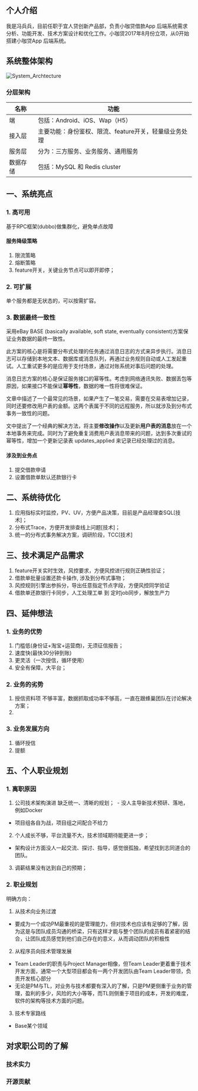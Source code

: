 ## 个人介绍
我是冯兵兵，目前任职于宜人贷创新产品部，负责小咖贷借款App 后端系统需求分析、功能开发、技术方案设计和优化工作。小咖贷2017年8月份立项，从0开始搭建小咖贷App 后端系统。

## 系统整体架构

![System_Archtecture](https://github.com/TFdream/blog/blob/master/docs/image/Interview/System_Archtecture.png)

### 分层架构
| 名称 | 功能 |
| --- | --- |
| 端 | 包括：Android、iOS、Wap（H5） |
| 接入层 | 主要功能：身份鉴权、限流、feature开关，轻量级业务处理 |
| 服务层 | 分为：三方服务、业务服务、通用服务 |
| 数据存储 | 包括：MySQL 和 Redis cluster |

## 一、系统亮点
### 1. 高可用
基于RPC框架(dubbo)做集群化，避免单点故障
#### 服务降级策略
1. 限流策略
2. 熔断策略
3. feature开关，关键业务节点可以即开即停；

### 2. 可扩展
单个服务都是无状态的，可以按需扩容。

### 3. 数据最终一致性
采用eBay BASE (basically available, soft state, eventually consistent)方案保证业务数据的最终一致性。

此方案的核心是将需要分布式处理的任务通过消息日志的方式来异步执行。消息日志可以存储到本地文本、数据库或消息队列，再通过业务规则自动或人工发起重试。人工重试更多的是应用于支付场景，通过对账系统对事后问题的处理。

消息日志方案的核心是保证服务接口的幂等性。考虑到网络通讯失败、数据丢包等原因，如果接口不能保证**幂等性**，数据的唯一性将很难保证。

文章中描述了一个最常见的场景，如果产生了一笔交易，需要在交易表增加记录，同时还要修改用户表的金额。这两个表属于不同的远程服务，所以就涉及到分布式事务一致性的问题。

文中提出了一个经典的解决方法，将主要**修改操作**以及更新**用户表的消息**放在一个本地事务来完成。同时为了避免重复消费用户表消息带来的问题，达到多次重试的幂等性，增加一个更新记录表 updates_applied 来记录已经处理过的消息。

#### 涉及到业务点
1. 提交借款申请
2. 设置借款单默认还款银行卡

## 二、系统待优化
1. 应用指标实时监控，PV、UV，方便产品决策，目前是产品经理查SQL[技术]；
2. 分布式Trace，方便开发排查线上问题[技术]；
3. 统一的分布式事务解决方案，调研阶段，TCC[技术]

## 三、技术满足产品需求
1. feature开关实时生效，风控要求，方便风控进行规则正确性验证；
2. 借款单批量设置还款卡操作, 涉及到分布式事物；
3. 风控规则引擎出参拆分，导出任意指定节点字段，方便风控同学验证
4. 借款单还款银行卡同步，人工处理工单 到 定时job同步，解放生产力

## 四、延伸想法
### 1. 业务的优势
1. 门槛低(身份证+淘宝+运营商)，无须征信报告；
2. 速度快(最快30分钟到账)
3. 更灵活（一次授信，循环使用）
4. 安全有保障，大平台；

### 2. 业务的劣势
1. 授信资料项 不够丰富，数据抓取成功率不够高，一直在跟蜂巢团队在讨论解决方案；
2. 

### 3. 业务发展方向
1. 循环授信
2. 提额

## 五、个人职业规划
### 1. 离职原因
1. 公司技术架构演进 缺乏统一、清晰的规划；
  - 没人主导新技术预研、落地，例如Docker
  - 项目组各自为战，项目组之间配合不给力
2. 个人成长不够，平台流量不大，技术领域期待能更进一步；
  - 架构设计方面没人一起交流、探讨、指导，感觉很孤独，希望找到志同道合的团队。
3. 调薪结果没有达到自己的预期；

### 2. 职业规划
明确方向：
1. 从技术向业务过渡
 - 要成为一个成功PM最重视的是管理能力，但对技术也应该有足够的了解，因为这是与团队成员沟通的桥梁，只有这样才能与整个团队的成员有着紧密的结合，让团队成员感觉到他们自己存在的意义，从而调动团队的积极性
2. 从程序员向技术管理发展
 - Team Leader的职责与Project Manager相像，但Team Leader更着重于技术开发方面，通常一个大型项目都会有一两个开发团队由Team Leader带领，负责开发核心部分
 - 无论是PM与TL，对业务与技术都要有深入的了解，只是PM更侧重于业务的管理，盈利的多少，风险的大小等等，而TL则侧重于项目的成本，开发的难度，软件的架构等技术方面的问题。
3. 技术专家路线
 - Base某个领域

## 对求职公司的了解

### 技术实力

### 开源贡献



